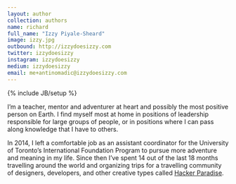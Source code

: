 ```yaml
---
layout: author
collection: authors
name: richard
full_name: "Izzy Piyale-Sheard"
image: izzy.jpg
outbound: http://izzydoesizzy.com
twitter: izzydoesizzy
instagram: izzydoesizzy
medium: izzydoesizzy
email: me+antinomadic@izzydoesizzy.com
---
```

{% include JB/setup %}

I’m a teacher, mentor and adventurer at heart and possibly the most positive person on Earth. I find myself most at home in positions of leadership responsible for large groups of people, or in positions where I can pass along knowledge that I have to others.

In 2014, I left a comfortable job as an assistant coordinator for the University of Toronto’s International Foundation Program to pursue more adventure and meaning in my life. Since then I’ve spent 14 out of the last 18 months travelling around the world and organizing trips for a travelling community of designers, developers, and other creative types called [Hacker Paradise](http://hackerparadise.org). 

